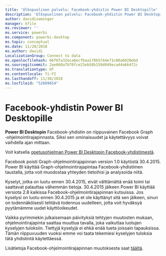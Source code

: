 ```yaml
---
title: 'Ulkopuolinen palvelu: Facebook-yhdistin Power BI Desktopille'
description: 'Ulkopuolinen palvelu: Facebook-yhdistin Power BI Desktopille'
author: davidiseminger
manager: kfile
ms.reviewer: ''
ms.service: powerbi
ms.component: powerbi-desktop
ms.topic: conceptual
ms.date: 11/28/2018
ms.author: davidi
LocalizationGroup: Connect to data
ms.openlocfilehash: 66f6fa32ecabecfbaa178b5744e71c80a6020ebd
ms.sourcegitcommit: 2ae660a7b70fce23eb58b159d049eca44a664f2c
ms.translationtype: HT
ms.contentlocale: fi-FI
ms.lasthandoff: 11/30/2018
ms.locfileid: "52669654"
---
```

# <a name="facebook-connector-for-power-bi-desktop"></a>Facebook-yhdistin Power BI Desktopille
**Power BI Desktopin** Facebook-yhdistin on riippuvainen Facebook Graph ‑ohjelmointirajapinnasta. Siksi sen ominaisuudet ja käytettävyys voivat vaihdella ajan mittaan.

Voit katsella [opetusohjelman Power BI Desktopin Facebook-yhdistimestä](desktop-tutorial-facebook-analytics.md).

Facebook poisti Graph-ohjelmointirajapinnan version 1.0 käytöstä <sup></sup>30.4.2015. Power BI käyttää Graph-ohjelmointirajapintaa Facebook-yhdistimen taustalla, jotta voit muodostaa yhteyden tietoihisi ja analysoida niitä.

Kyselyt, jotka on luotu ennen <sup></sup>30.4.2015, eivät välttämättä enää toimi tai saattavat palauttaa vähemmän tietoja. <sup></sup>30.4.2015 jälkeen Power BI käyttää versiota 2.8 kaikissa Facebook-ohjelmointirajapinnan kutsuissa. Jos kyselysi on luotu ennen 30.4.2015 ja et ole käyttänyt sitä sen jälkeen, sinun on todennäköisesti tehtävä todennus uudelleen, jotta voit hyväksyä pyytämämme uudet käyttöoikeudet.

Vaikka pyrimmekin julkaisemaan päivityksiä tehtyjen muutosten mukaan, ohjelmointirajapinta saattaa muuttua tavalla, joka vaikuttaa luotujen kyselyjen tuloksiin. Tiettyjä kyselyjä ei ehkä enää tueta joissain tapauksissa. Tämän riippuvuuden vuoksi emme voi taata tekemiesi kyselyjen tuloksia tätä yhdistintä käytettäessä.

Lisätietoja Facebook-ohjelmointirajapinnan muutoksesta saat [täältä](https://developers.facebook.com/docs/apps/changelog#v2_0).

